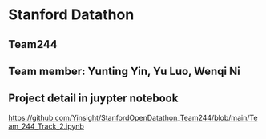 # Stanford Datathon

## Team244

## Team member: Yunting Yin, Yu Luo, Wenqi Ni

## Project detail in juypter notebook

https://github.com/Yinsight/StanfordOpenDatathon_Team244/blob/main/Team_244_Track_2.ipynb
